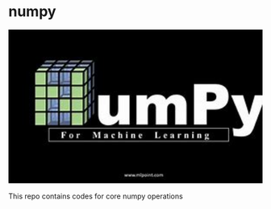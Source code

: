 # numpy

 <img src="images/numpyLogo.jpg" alt="Numpy For Machine Learning" width="700"/>



 This repo contains codes for core numpy operations
